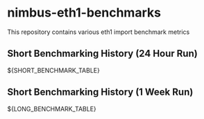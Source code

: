 # nimbus-eth1-benchmarks
This repository contains various eth1 import benchmark metrics

## Short Benchmarking History (24 Hour Run) 

${SHORT_BENCHMARK_TABLE}

## Short Benchmarking History (1 Week Run)

${LONG_BENCHMARK_TABLE}
